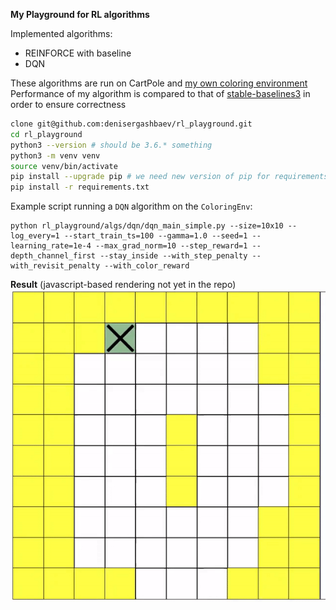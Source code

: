 **My Playground for RL algorithms** 

Implemented algorithms:
 * REINFORCE with baseline 
 * DQN
 
 
These algorithms are run on CartPole and [my own coloring environment](common/env.py)
Performance of my algorithm is compared to that of [stable-baselines3](https://github.com/DLR-RM/stable-baselines3) in 
order to ensure correctness 
```bash
clone git@github.com:denisergashbaev/rl_playground.git
cd rl_playground
python3 --version # should be 3.6.* something
python3 -m venv venv
source venv/bin/activate
pip install --upgrade pip # we need new version of pip for requirements.txt
pip install -r requirements.txt
```

Example script running a `DQN` algorithm on the `ColoringEnv`: 
```
python rl_playground/algs/dqn/dqn_main_simple.py --size=10x10 --log_every=1 --start_train_ts=100 --gamma=1.0 --seed=1 --learning_rate=1e-4 --max_grad_norm=10 --step_reward=1 --depth_channel_first --stay_inside --with_step_penalty --with_revisit_penalty --with_color_reward
```

**Result** (javascript-based rendering not yet in the repo)
[![](out/optimal_solutionj.gif)](out/optimal_solutionj.gif)
